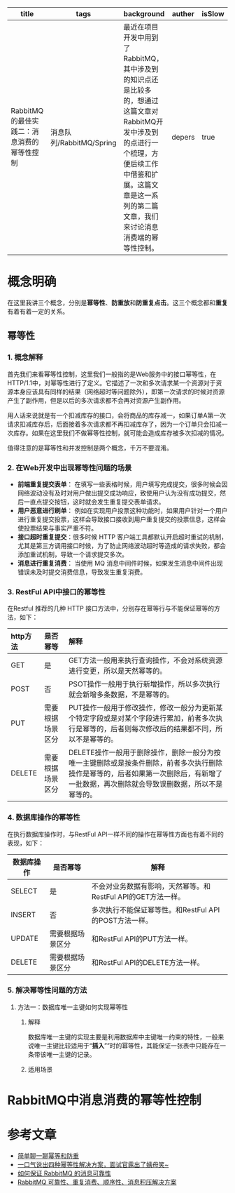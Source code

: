 | title                                      | tags                     | background                                                   | auther | isSlow |
| ------------------------------------------ | ------------------------ | ------------------------------------------------------------ | ------ | ------ |
| RabbitMQ的最佳实践二：消息消费的幂等性控制 | 消息队列/RabbitMQ/Spring | 最近在项目开发中用到了RabbitMQ，其中涉及到的知识点还是比较多的，想通过这篇文章对RabbitMQ开发中涉及到的点进行一个梳理，方便后续工作中借鉴和扩展。这篇文章是这一系列的第二篇文章，我们来讨论消息消费端的幂等性控制。 | depers | true   |

# 概念明确

在这里我讲三个概念，分别是**幂等性**、**防重放**和**防重复点击**。这三个概念都和**重复**有着有着一定的关系。

## 幂等性

### 1. 概念解释

首先我们来看幂等性控制，这里我们一般指的是Web服务中的接口幂等性，在HTTP/1.1中，对幂等性进行了定义。它描述了一次和多次请求某一个资源对于资源本身应该具有同样的结果（网络超时等问题除外），即第一次请求的时候对资源产生了副作用，但是以后的多次请求都不会再对资源产生副作用。

用人话来说就是有一个扣减库存的接口，会将商品的库存减一，如果订单A第一次请求扣减库存后，后面接着多次请求都不再扣减库存了，因为一个订单只会扣减一次库存。如果在这里我们不做幂等性控制，就可能会造成库存被多次扣减的情况。

值得注意的是幂等性和并发控制是两个概念，千万不要混淆。

### 2. 在Web开发中出现幂等性问题的场景

- **前端重复提交表单**： 在填写一些表格时候，用户填写完成提交，很多时候会因网络波动没有及时对用户做出提交成功响应，致使用户认为没有成功提交，然后一直点提交按钮，这时就会发生重复提交表单请求。
- **用户恶意进行刷单**： 例如在实现用户投票这种功能时，如果用户针对一个用户进行重复提交投票，这样会导致接口接收到用户重复提交的投票信息，这样会使投票结果与事实严重不符。
- **接口超时重复提交**：很多时候 HTTP 客户端工具都默认开启超时重试的机制，尤其是第三方调用接口时候，为了防止网络波动超时等造成的请求失败，都会添加重试机制，导致一个请求提交多次。
- **消息进行重复消费**： 当使用 MQ 消息中间件时候，如果发生消息中间件出现错误未及时提交消费信息，导致发生重复消费。

### 3. RestFul API中接口的幂等性

在Restful 推荐的几种 HTTP 接口方法中，分别存在幂等行与不能保证幂等的方法，如下：

| http方法 | 是否幂等         | 解释                                                         |
| :------- | :--------------- | :----------------------------------------------------------- |
| GET      | 是               | GET方法一般用来执行查询操作，不会对系统资源进行变更，所以是天然幂等的。 |
| POST     | 否               | PSOT操作一般用于执行新增操作，所以多次执行就会新增多条数据，不是幂等的。 |
| PUT      | 需要根据场景区分 | PUT操作一般用于修改操作，修改一般分为更新某个特定字段或是对某个字段进行累加，前者多次执行是幂等的，后者则每次修改后的结果都不同，所以不是幂等的。 |
| DELETE   | 需要根据场景区分 | DELETE操作一般用于删除操作，删除一般分为按唯一主键删除或是按条件删除，前者多次执行删除操作是幂等的，后者如果第一次删除后，有新增了一批数据，再次删除就会导致误删数据，所以不是幂等的。 |

### 4. 数据库操作的幂等性

在执行数据库操作时，与RestFul API一样不同的操作在幂等性方面也有着不同的表现，如下：

| 数据库操作 | 是否幂等         | 解释                                                         |
| ---------- | ---------------- | ------------------------------------------------------------ |
| SELECT     | 是               | 不会对业务数据有影响，天然幂等。和RestFul API的GET方法一样。 |
| INSERT     | 否               | 多次执行不能保证幂等性。和RestFul API的POST方法一样。        |
| UPDATE     | 需要根据场景区分 | 和RestFul API的PUT方法一样。                                 |
| DELETE     | 需要根据场景区分 | 和RestFul API的DELETE方法一样。                              |

### 5. 解决幂等性问题的方法

1. 方法一：数据库唯一主键如何实现幂等性

    1. 解释

        数据库唯一主键的实现主要是利用数据库中主键唯一约束的特性，一般来说唯一主键比较适用于“**插入**””时的幂等性，其能保证一张表中只能存在一条带该唯一主键的记录。

    2. 适用场景

# RabbitMQ中消息消费的幂等性控制

# 参考文章

- [简单聊一聊幂等和防重](https://juejin.cn/post/7302805039450292233?searchId=2024100816365224874698A0E01F636BF2)
- [一口气说出四种幂等性解决方案，面试官露出了姨母笑~](https://juejin.cn/post/6906290538761158670?searchId=2024100816365224874698A0E01F636BF2)
- [如何保证 RabbitMQ 的消息可靠性](https://juejin.cn/post/7228864364744507450?searchId=2024100816365224874698A0E01F636BF2)
- [RabbitMQ 可靠性、重复消费、顺序性、消息积压解决方案](https://juejin.cn/post/6977981645475282958?searchId=2024100816365224874698A0E01F636BF2)